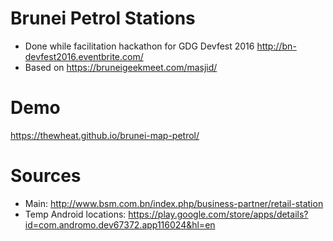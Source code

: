 # Brunei Petrol Stations

- Done while facilitation hackathon for GDG Devfest 2016 http://bn-devfest2016.eventbrite.com/
- Based on https://bruneigeekmeet.com/masjid/

# Demo
https://thewheat.github.io/brunei-map-petrol/

# Sources
- Main: http://www.bsm.com.bn/index.php/business-partner/retail-station
- Temp Android locations: https://play.google.com/store/apps/details?id=com.andromo.dev67372.app116024&hl=en
